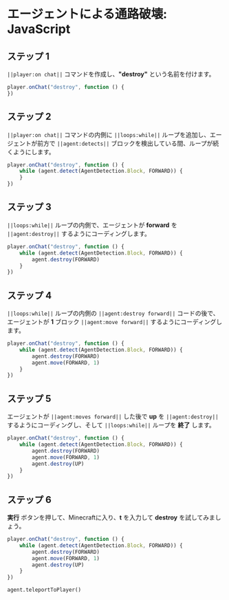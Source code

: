 # エージェントによる通路破壊: JavaScript


## ステップ 1
``||player:on chat||`` コマンドを作成し、**"destroy"** という名前を付けます。

```javascript
player.onChat("destroy", function () {
})
```

## ステップ 2
``||player:on chat||`` コマンドの内側に ``||loops:while||`` ループを追加し、エージェントが前方で ``||agent:detects||`` ブロックを検出している間、ループが続くようにします。

```javascript
player.onChat("destroy", function () {
    while (agent.detect(AgentDetection.Block, FORWARD)) {  	
    }
})
```

## ステップ 3
``||loops:while||`` ループの内側で、エージェントが **forward** を ``||agent:destroy||`` するようにコーディングします。

```javascript
player.onChat("destroy", function () {
    while (agent.detect(AgentDetection.Block, FORWARD)) {
        agent.destroy(FORWARD)
    }
})
```

## ステップ 4

``||loops:while||`` ループの内側の ``||agent:destroy forward||`` コードの後で、エージェントが **1** ブロック ``||agent:move forward||`` するようにコーディングします。

```javascript
player.onChat("destroy", function () {
    while (agent.detect(AgentDetection.Block, FORWARD)) {
        agent.destroy(FORWARD)
        agent.move(FORWARD, 1)
    }
})
```

## ステップ 5

エージェントが ``||agent:moves forward||`` した後で **up** を ``||agent:destroy||`` するようにコーディングし、そして ``||loops:while||`` ループを **終了** します。

```javascript
player.onChat("destroy", function () {
    while (agent.detect(AgentDetection.Block, FORWARD)) {
        agent.destroy(FORWARD)
        agent.move(FORWARD, 1)
        agent.destroy(UP)
    }
})
```
## ステップ 6

**実行** ボタンを押して、Minecraftに入り、**t** を入力して **destroy** を試してみましょう。

```javascript
player.onChat("destroy", function () { 
    while (agent.detect(AgentDetection.Block, FORWARD)) { 
        agent.destroy(FORWARD) 
        agent.move(FORWARD, 1) 
        agent.destroy(UP) 
    } 
})
```

```ghost
agent.teleportToPlayer()
```